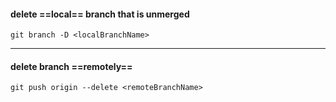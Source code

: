  
#### delete ==local== branch that is unmerged
```console
git branch -D <localBranchName> 
```
---
#### delete branch ==remotely==
```console
git push origin --delete <remoteBranchName>
```